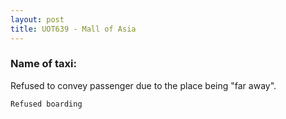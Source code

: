 ```yaml
---
layout: post
title: UOT639 - Mall of Asia
---
```


### Name of taxi: 

Refused to convey passenger due to the place being "far away".

```Refused boarding```
